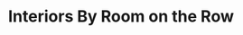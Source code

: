 ---
title: "Interiors By Room on the Row"
url: /forest-row/interiors-by-room-on-the-row/
shop: furniture
---